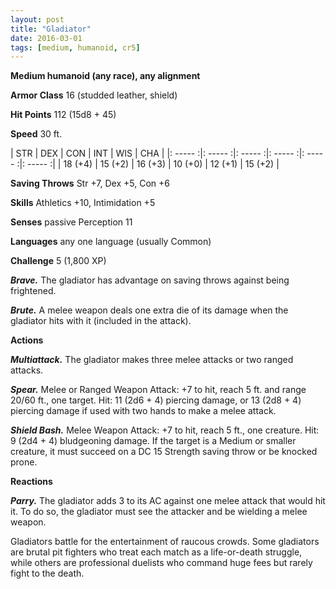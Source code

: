 ```yaml
---
layout: post
title: "Gladiator"
date: 2016-03-01
tags: [medium, humanoid, cr5]
---
```


**Medium humanoid (any race), any alignment**

**Armor Class** 16 (studded leather, shield)

**Hit Points** 112 (15d8 + 45)

**Speed** 30 ft.

|   STR   |   DEX   |   CON   |   INT   |   WIS   |   CHA   |
|: ----- :|: ----- :|: ----- :|: ----- :|: ----- :|: ----- :|
| 18 (+4) | 15 (+2) | 16 (+3) | 10 (+0) | 12 (+1) | 15 (+2) |

**Saving Throws** Str +7, Dex +5, Con +6 

**Skills** Athletics +10, Intimidation +5 

**Senses** passive Perception 11 

**Languages** any one language (usually Common) 

**Challenge** 5 (1,800 XP) 

***Brave.*** The gladiator has advantage on saving throws against being frightened. 

***Brute.*** A melee weapon deals one extra die of its damage when the gladiator hits with it (included in the attack). 

**Actions** 

***Multiattack.*** The gladiator makes three melee attacks or two ranged attacks. 

***Spear.*** Melee or Ranged Weapon Attack: +7 to hit, reach 5 ft. and range 20/60 ft., one target. Hit: 11 (2d6 + 4) piercing damage, or 13 (2d8 + 4) piercing damage if used with two hands to make a melee attack. 

***Shield Bash.*** Melee Weapon Attack: +7 to hit, reach 5 ft., one creature. Hit: 9 (2d4 + 4) bludgeoning damage. If the target is a Medium or smaller creature, it must succeed on a DC 15 Strength saving throw or be knocked prone.

**Reactions** 

***Parry.*** The gladiator adds 3 to its AC against one melee attack that would hit it. To do so, the gladiator must see the attacker and be wielding a melee weapon. 

Gladiators battle for the entertainment of raucous crowds. Some gladiators are brutal pit fighters who treat each match as a life-or-death struggle, while others are professional duelists who command huge fees but rarely fight to the death.